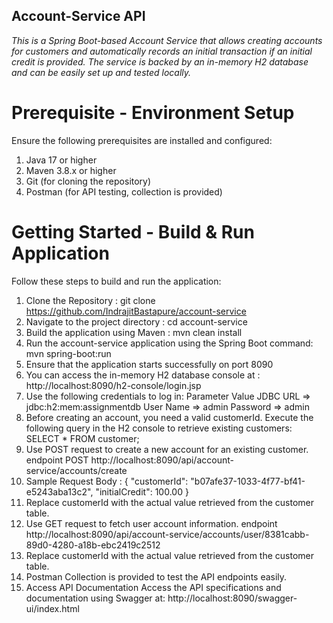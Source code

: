 **Account-Service API**
----------------------
*This is a Spring Boot-based Account Service that allows creating accounts for customers and automatically records an initial transaction if an initial credit is provided.
The service is backed by an in-memory H2 database and can be easily set up and tested locally.*

# Prerequisite - Environment Setup
Ensure the following prerequisites are installed and configured:

1. Java 17 or higher
2. Maven 3.8.x or higher
3. Git (for cloning the repository)
4. Postman (for API testing, collection is provided)

# Getting Started - Build & Run Application
Follow these steps to build and run the application:

1. Clone the Repository :
git clone https://github.com/IndrajitBastapure/account-service
2. Navigate to the project directory : cd account-service
3. Build the application using Maven :
mvn clean install
4. Run the account-service application using the Spring Boot command:
mvn spring-boot:run
5. Ensure that the application starts successfully on port 8090
6. You can access the in-memory H2 database console at : http://localhost:8090/h2-console/login.jsp
7. Use the following credentials to log in:
Parameter	Value
JDBC URL  =>   jdbc:h2:mem:assignmentdb
User Name =>   admin
Password  =>   admin
8. Before creating an account, you need a valid customerId.
   Execute the following query in the H2 console to retrieve existing customers:
SELECT * FROM customer;
9. Use POST request to create a new account for an existing customer.
endpoint POST http://localhost:8090/api/account-service/accounts/create
10. Sample Request Body :
{
"customerId": "b07afe37-1033-4f77-bf41-e5243aba13c2",
"initialCredit": 100.00
} 
11. Replace customerId with the actual value retrieved from the customer table.
12. Use GET request to fetch user account information. 
endpoint http://localhost:8090/api/account-service/accounts/user/8381cabb-89d0-4280-a18b-ebc2419c2512 
13. Replace customerId with the actual value retrieved from the customer table.
14. Postman Collection is provided to test the API endpoints easily. 
15. Access API Documentation Access the API specifications and documentation using Swagger at: http://localhost:8090/swagger-ui/index.html